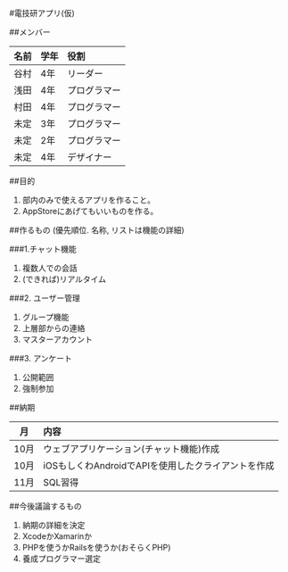 #電技研アプリ(仮)

##メンバー

|名前 	|学年	|役割			|	
|:----:|:-----|:------------	|
|谷村 	|4年	| リーダー		|
|浅田	|4年	|プログラマー 	|
|村田	|4年	|プログラマー 	|
|未定|3年|プログラマー|
|未定|2年|プログラマー|
|未定	|4年	|デザイナー		|



##目的

1. 部内のみで使えるアプリを作ること。
2. AppStoreにあげてもいいものを作る。

##作るもの (優先順位. 名称, リストは機能の詳細)

###1.チャット機能

1. 複数人での会話
2. (できれば)リアルタイム

###2. ユーザー管理

1. グループ機能
2. 上層部からの連絡 
3. マスターアカウント

###3. アンケート

1. 公開範囲
2. 強制参加

##納期

|月|内容|
|:--:|:---|
|10月|ウェブアプリケーション(チャット機能)作成|
|10月|iOSもしくわAndroidでAPIを使用したクライアントを作成|
|11月|SQL習得|

##今後議論するもの

1. 納期の詳細を決定
2. XcodeかXamarinか
3. PHPを使うかRailsを使うか(おそらくPHP)
4. 養成プログラマー選定



